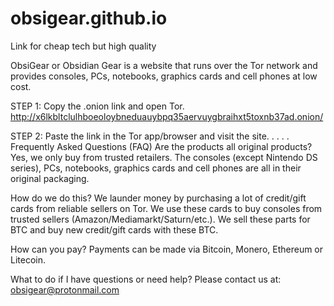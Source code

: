 # obsigear.github.io
Link for cheap tech but high quality

ObsiGear or Obsidian Gear is a website that runs over the Tor network and provides consoles, PCs, notebooks, graphics cards and cell phones at low cost.

STEP 1: Copy the .onion link and open Tor.
  http://x6lkbltclulhboeoloybneduauybpq35aervuygbraihxt5toxnb37ad.onion/

STEP 2: Paste the link in the Tor app/browser and visit the site.
.
.
.
.
Frequently Asked Questions (FAQ)
Are the products all original products?
Yes, we only buy from trusted retailers. The consoles (except Nintendo DS series), PCs, notebooks, graphics cards and cell phones are all in their original packaging.

How do we do this?
We launder money by purchasing a lot of credit/gift cards from reliable sellers on Tor. We use these cards to buy consoles from trusted sellers (Amazon/Mediamarkt/Saturn/etc.). We sell these parts for BTC and buy new credit/gift cards with these BTC.

How can you pay?
Payments can be made via Bitcoin, Monero, Ethereum or Litecoin.

What to do if I have questions or need help?
Please contact us at: obsigear@protonmail.com
